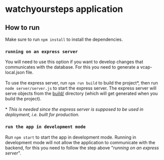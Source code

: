 # watchyoursteps application

## How to run
Make sure to run `npm install` to install the dependencies. 

### `running on an express server`
You will need to use this option if you want to develop changes that communicates with the database. For this you need to generate
a vcap-local.json file. \
\
To use the express server, run `npm run build` to build the project*, then run `node server/server.js` to start the express server. The express server will serve objects from the [build/](build/) directory (which will get generated when you build the project). \
\
\* *This is needed since the express server is supposed to be used in deployment, i.e. built for production.*

### `run the app in development mode`
Run `npm start` to start the app in development mode. Running in development mode will not allow the application to communicate with the backend, for this you need to follow the step above "*running on an express server*".


